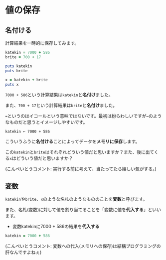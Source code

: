 # 値の保存

## 名付ける

計算結果を一時的に保存してみます。

```ruby
katekin = 7000 + 586
brite = 700 + 17

puts katekin
puts brite
    
x = katekin + brite
puts x
```

`7000 + 586`という計算結果は`katekin`と**名付け**ました。

また、`700 + 17`という計算結果は`brite`と**名付け**ました。

`=`というのはイコールという意味ではないです。最初は紛らわしいですが`←`のようなものだと思うとイメージしやすいです。

`katekin ← 7000 + 586`

こういうふうに**名付ける**ことによってデータを**メモリに保存**します。

この`katekin`と`brite`はそれぞれどういう値だと思いますか？また、後に出てくる`x`はどういう値だと思いますか？

(こんぺいとうコメント: 実行する前に考えて、当たってたら嬉しい気がする。)

## 変数

`katekin`や`brite`、`x`のような名札のようなもののことを**変数**と呼びます。

また、名札(変数)に対して値を割り当てることを「変数に値を**代入する**」といいます。

* 変数katekinに7000 + 586の結果を**代入する**
```ruby
katekin = 7000 + 586
```

(こんぺいとうコメント: 変数への代入(メモリへの保存)は結構プログラミングの肝なんですよねぇ)
